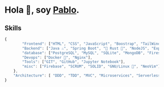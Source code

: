 # Hola 👋, soy [Pablo](https://pabloblgra.github.io/portfolio/).

## Skills

```javascript
{
        "Frontend": ["HTML", "CSS", "JavaScript", "Boostrap", "TailWind", "AstroJS 🚀"],
        "Backend": ["Java ♨️", "Spring Boot", "🦀 Rust 🦀", "NodeJS", "Express", "Python 🐍"],
        "database": ["PostgreSQL", "MySQL", "SQLite", "MongoDB", "Firestore"],
        "Devops": ["Docker 🐋", "Nginx"],
        "Tools": ["GIT", "GitHub", "Jupyter Notebook"],
        "misc": ["Firebase", "SCRUM", "SOLID", "GNU/Linux 🐧", "NeoVim"]
    },
    "Architecture": [ "DDD", "TDD", "MVC", "Microservices", "Serverless" ]
}
```

